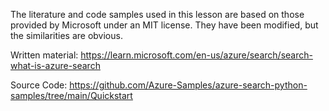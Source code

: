The literature and code samples used in this lesson are based on those provided by Microsoft under an MIT license. They have been modified, but the similarities are obvious.

Written material:
https://learn.microsoft.com/en-us/azure/search/search-what-is-azure-search

Source Code:
https://github.com/Azure-Samples/azure-search-python-samples/tree/main/Quickstart